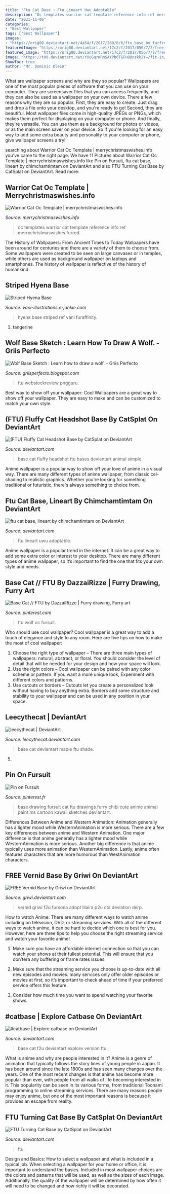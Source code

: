 ```yaml
---
title: "Ftu Cat Base ~ Ftu Lineart Uwu Adoptable"
description: "Oc templates warrior cat template reference info ref merrychristmaswishes furred"
date: "2021-11-06"
categories:
- "Best Wallpaper"
tags: ["Best Wallpaper"]
images:
- "https://orig00.deviantart.net/4a54/f/2017/289/8/6/ftu_base_by_furfroo-dbqsais.png"
featuredImage: "https://orig00.deviantart.net/17c2/f/2017/056/7/2/free_vernid_base_by_griwi-db0awvu.png"
featured_image: "https://orig00.deviantart.net/17c2/f/2017/056/7/2/free_vernid_base_by_griwi-db0awvu.png"
image: "https://t00.deviantart.net/YXuGqrKRnSAYPb6TGFH88nzkk2Y=/fit-in/700x350/filters:fixed_height(100,100):origin()/pre00/1d7a/th/pre/i/2016/113/5/7/cat_base__ftu__by_mapie_shade-d9zy2in.png"
ShowToc: true
author: "Mr. Dominic Klein"
---
```



What are wallpaper screens and why are they so popular?
Wallpapers are one of the most popular pieces of software that you can use on your computer. They are screensaver files that you can access frequently, and they can also be used as a wallpaper on your own device. There a few reasons why they are so popular. First, they are easy to create. Just drag and drop a file onto your desktop, and you're ready to go! Second, they are beautiful. Most wallpaper files come in high-quality JPEGs or PNGs, which makes them perfect for displaying on your computer or phone. And finally, they're versatile. You can use them as a background for photos or videos, or as the main screen saver on your device. So if you're looking for an easy way to add some extra beauty and personality to your computer or phone, give wallpaper screens a try!

	

		
searching about Warrior Cat Oc Template | merrychristmaswishes.info you've came to the right page. We have 11 Pictures about Warrior Cat Oc Template | merrychristmaswishes.info like Pin on Fursuit, ftu cat base, lineart by chimchamtimtam on DeviantArt and also FTU Turning Cat Base by CatSplat on DeviantArt. Read more:
		
    
## Warrior Cat Oc Template | Merrychristmaswishes.info

<img loading=lazy src="http://merrychristmaswishes.info/wp-content/uploads/2019/01/warrior-cat-oc-template-ppwc-ref-template---long-furred-1464914976-IXNSxZ.jpg" onerror="this.onerror=null;this.src='https://tse4.mm.bing.net/th?id=OIP.eFc3jGssuofnlisCGm5ofAHaEK&amp;pid=15.1';" alt="Warrior Cat Oc Template | merrychristmaswishes.info">

_Source: merrychristmaswishes.info_

>oc templates warrior cat template reference info ref merrychristmaswishes furred. 

	

The History of Wallpapers: From Ancient Times to Today
Wallpapers have been around for centuries and there are a variety of them to choose from. Some wallpapers were created to be seen on large canvases or in temples, while others are used as background wallpaper on laptops and smartphones. The history of wallpaper is reflective of the history of humankind.

    
## Striped Hyena Base

<img loading=lazy src="https://s3.amazonaws.com/static.e-junkie.com/products/images/1596158-1.png" onerror="this.onerror=null;this.src='https://tse4.mm.bing.net/th?id=OIP.9_3FMIR4mKJeH0SshiaQIwHaG2&amp;pid=15.1';" alt="Striped Hyena Base">

_Source: vani-illustrations.e-junkie.com_

>hyena base striped ref vani furaffinity. 

	

1. tangerine 

    
## Wolf Base Sketch : Learn How To Draw A Wolf. - Griis Perfecto

<img loading=lazy src="https://p1.hiclipart.com/preview/395/854/505/ftu-cat-couple-base-two-wolves-sketch-png-clipart.jpg" onerror="this.onerror=null;this.src='https://tse4.mm.bing.net/th?id=OIP.D44IRiJVbGCNIcJCQWAN-QHaFd&amp;pid=15.1';" alt="Wolf Base Sketch : Learn how to draw a wolf. - Griis Perfecto">

_Source: griisperfecto.blogspot.com_

>ftu webstockreview pngguru. 

	

Best way to show off your wallpaper:
Cool Wallpapers are a great way to show off your wallpaper. They are easy to make and can be customized to match your own style.

    
## (FTU) Fluffy Cat Headshot Base By CatSplat On DeviantArt

<img loading=lazy src="https://images-wixmp-ed30a86b8c4ca887773594c2.wixmp.com/f/d7d177ba-5ce2-421e-969d-286d704ef019/dazx4k1-fd5b21ee-1545-428c-b978-5db4d4ea7be9.png/v1/fill/w_725,h_672,strp/_ftu__fluffy_cat_headshot_base_by_catsplat_dazx4k1-fullview.png?token=eyJ0eXAiOiJKV1QiLCJhbGciOiJIUzI1NiJ9.eyJzdWIiOiJ1cm46YXBwOjdlMGQxODg5ODIyNjQzNzNhNWYwZDQxNWVhMGQyNmUwIiwiaXNzIjoidXJuOmFwcDo3ZTBkMTg4OTgyMjY0MzczYTVmMGQ0MTVlYTBkMjZlMCIsIm9iaiI6W1t7ImhlaWdodCI6Ijw9NjcyIiwicGF0aCI6IlwvZlwvZDdkMTc3YmEtNWNlMi00MjFlLTk2OWQtMjg2ZDcwNGVmMDE5XC9kYXp4NGsxLWZkNWIyMWVlLTE1NDUtNDI4Yy1iOTc4LTVkYjRkNGVhN2JlOS5wbmciLCJ3aWR0aCI6Ijw9NzI1In1dXSwiYXVkIjpbInVybjpzZXJ2aWNlOmltYWdlLm9wZXJhdGlvbnMiXX0.1SzDnTtFSK4oDdnlEiVtVGHQAx5k8LGQX2ri7aJB7hw" onerror="this.onerror=null;this.src='https://tse1.mm.bing.net/th?id=OIP.dhkwef8bBW-85pSZCurtRgHaG3&amp;pid=15.1';" alt="(FTU) Fluffy Cat Headshot Base by CatSplat on DeviantArt">

_Source: deviantart.com_

>base cat fluffy headshot ftu bases deviantart animal simple. 

	

Anime wallpaper is a popular way to show off your love of anime in a visual way. There are many different types of anime wallpaper, from classic cel-shading to realistic graphics. Whether you're looking for something traditional or futuristic, there's always something to choice from.

    
## Ftu Cat Base, Lineart By Chimchamtimtam On DeviantArt

<img loading=lazy src="https://images-wixmp-ed30a86b8c4ca887773594c2.wixmp.com/f/c8d999f8-7ceb-4b9d-8796-c0d32f37fea6/ddvyttz-1c3b9d16-9d46-4cea-a340-1a729197d64a.png/v1/fill/w_956,h_836,q_70,strp/ota_cat_adopt_batch__open__by_anonymouswolf13_ddvyttz-pre.jpg?token=eyJ0eXAiOiJKV1QiLCJhbGciOiJIUzI1NiJ9.eyJzdWIiOiJ1cm46YXBwOjdlMGQxODg5ODIyNjQzNzNhNWYwZDQxNWVhMGQyNmUwIiwiaXNzIjoidXJuOmFwcDo3ZTBkMTg4OTgyMjY0MzczYTVmMGQ0MTVlYTBkMjZlMCIsIm9iaiI6W1t7ImhlaWdodCI6Ijw9ODk2IiwicGF0aCI6IlwvZlwvYzhkOTk5ZjgtN2NlYi00YjlkLTg3OTYtYzBkMzJmMzdmZWE2XC9kZHZ5dHR6LTFjM2I5ZDE2LTlkNDYtNGNlYS1hMzQwLTFhNzI5MTk3ZDY0YS5wbmciLCJ3aWR0aCI6Ijw9MTAyNCJ9XV0sImF1ZCI6WyJ1cm46c2VydmljZTppbWFnZS5vcGVyYXRpb25zIl19.bkOdgUQzaipPIW5zTBd17U62643uZqPTGCwzWkUKUzU" onerror="this.onerror=null;this.src='https://tse2.mm.bing.net/th?id=OIP.iMeJA_Px8MMGGTHK-fQtdgHaGe&amp;pid=15.1';" alt="ftu cat base, lineart by chimchamtimtam on DeviantArt">

_Source: deviantart.com_

>ftu lineart uwu adoptable. 

	

Anime wallpaper is a popular trend in the internet. It can be a great way to add some extra color or interest to your desktop. There are many different types of anime wallpaper, so it’s important to find the one that fits your own style and needs.

    
## Base Cat // FTU By DazzaiRizze | Furry Drawing, Furry Art

<img loading=lazy src="https://i.pinimg.com/474x/7a/5b/88/7a5b88eb0d4913634f00fc6ba0ce7f1d.jpg" onerror="this.onerror=null;this.src='https://tse1.mm.bing.net/th?id=OIP.wHZ4-hwruf80xVekNW-PrgAAAA&amp;pid=15.1';" alt="Base Cat // FTU by DazzaiRizze | Furry drawing, Furry art">

_Source: pinterest.com_

>ftu wolf oc fursuit. 

	

Who should use cool wallpaper?
Cool wallpaper is a great way to add a touch of elegance and style to any room. Here are five tips on how to make the most of cool wallpaper: 
1) Choose the right type of wallpaper – There are three main types of wallpapers: natural, abstract, or floral. You should consider the level of detail that will be needed for your design and how your space will look. 
2) Use the right colors – Cool wallpaper can be paired with any color scheme or pattern. If you want a more unique look, Experiment with different colors and patterns. 
3) Use cutouts or borders – Cutouts let you create a personalized look without having to buy anything extra. Borders add some structure and stability to your wallpaper and can be used in any position in your space.

    
## Leecythecat | DeviantArt

<img loading=lazy src="https://t00.deviantart.net/YXuGqrKRnSAYPb6TGFH88nzkk2Y=/fit-in/700x350/filters:fixed_height(100,100):origin()/pre00/1d7a/th/pre/i/2016/113/5/7/cat_base__ftu__by_mapie_shade-d9zy2in.png" onerror="this.onerror=null;this.src='https://tse3.mm.bing.net/th?id=OIP.kAYyJosb_lt9nOW55rRsrwHaHU&amp;pid=15.1';" alt="leecythecat | DeviantArt">

_Source: leecythecat.deviantart.com_

>base cat deviantart mapie ftu shade. 

	

5.

    
## Pin On Fursuit

<img loading=lazy src="https://i.pinimg.com/originals/7a/5b/88/7a5b88eb0d4913634f00fc6ba0ce7f1d.png" onerror="this.onerror=null;this.src='https://tse1.mm.bing.net/th?id=OIP.tQclT0taBsF-v05CinS5xAHaLq&amp;pid=15.1';" alt="Pin on Fursuit">

_Source: pinterest.fr_

>base drawing fursuit cat ftu drawings furry chibi cute anime animal paint ms cartoon kawaii sketches deviantart. 

	

Differences Between Anime and Western Animation: Animation generally has a lighter mood while WesternAnimation is more serious.
There are a few key differences between anime and Western Animation. One major difference is that anime generally has a lighter mood while WesternAnimation is more serious. Another big difference is that anime typically uses more animation than WesternAnimation. Lastly, anime often features characters that are more humorous than WestAnimation characters.

    
## FREE Vernid Base By Griwi On DeviantArt

<img loading=lazy src="https://orig00.deviantart.net/17c2/f/2017/056/7/2/free_vernid_base_by_griwi-db0awvu.png" onerror="this.onerror=null;this.src='https://tse2.mm.bing.net/th?id=OIP.hDLesT5ou_QAlzVgOsTfLQHaEg&amp;pid=15.1';" alt="FREE Vernid Base by Griwi on DeviantArt">

_Source: griwi.deviantart.com_

>vernid griwi f2u fursona adopt lilaira p2u ota deviation derp. 

	

How to watch Anime: There are many different ways to watch anime including on television, DVD, or streaming services.
With all of the different ways to watch anime, it can be hard to decide which one is best for you. However, here are three tips to help you choose the right streaming service and watch your favorite anime!
1. Make sure you have an affordable internet connection so that you can watch your shows at their fullest potential. This will ensure that you don’tera any buffering or frame rates issues.

2. Make sure that the streaming service you choose is up-to-date with all new episodes and movies. many services only offer older episodes or movies at first, so it’s important to check ahead of time if your preferred service offers this feature.

3. Consider how much time you want to spend watching your favorite shows.

    
## #catbase | Explore Catbase On DeviantArt

<img loading=lazy src="https://orig00.deviantart.net/4a54/f/2017/289/8/6/ftu_base_by_furfroo-dbqsais.png" onerror="this.onerror=null;this.src='https://tse4.mm.bing.net/th?id=OIP.LCTXCGee21y0_db7pl4zWwAAAA&amp;pid=15.1';" alt="#catbase | Explore catbase on DeviantArt">

_Source: deviantart.com_

>base cat f2u deviantart explore version ftu. 

	

What is anime and why are people interested in it?
Anime is a genre of animation that typically follows the story lines of young people in Japan. It has been around since the late 1800s and has seen many changes over the years. One of the most recent changes is that anime has become more popular than ever, with people from all walks of life becoming interested in it. This popularity can be seen in its various forms, from traditional Toonami programming to online streaming services. There are many reasons people may enjoy anime, but one of the most important reasons is because it provides an escape from reality.

    
## FTU Turning Cat Base By CatSplat On DeviantArt

<img loading=lazy src="https://images-wixmp-ed30a86b8c4ca887773594c2.wixmp.com/intermediary/f/b3d898dd-bad9-4375-a1ec-12fe4495bb99/dcy5knq-7878ee7b-1084-449f-800a-9eedfb4cd3b6.png" onerror="this.onerror=null;this.src='https://tse4.mm.bing.net/th?id=OIP.BocTvgSVUDPVsvoZ6raZQAAAAA&amp;pid=15.1';" alt="FTU Turning Cat Base by CatSplat on DeviantArt">

_Source: deviantart.com_

>ftu. 

	

Design and Basics: How to select a wallpaper and what is included in a typical job.
When selecting a wallpaper for your home or office, it is important to understand the basics. Included in most wallpaper choices are the colors and patterns that will be used, as well as the sizes of each image. Additionally, the quality of the wallpaper will be determined by how often it will need to be changed and how richly it will be decorated.

